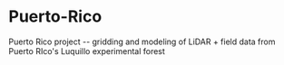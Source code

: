 Puerto-Rico
===========

Puerto Rico project -- gridding and modeling of LiDAR + field data from Puerto RIco's Luquillo experimental forest
